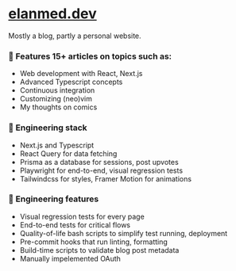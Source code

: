 # [elanmed.dev](https://elanmed.dev)

Mostly a blog, partly a personal website.

### 📰 Features 15+ articles on topics such as:

- Web development with React, Next.js
- Advanced Typescript concepts
- Continuous integration
- Customizing (neo)vim
- My thoughts on comics

### 🥞 Engineering stack

- Next.js and Typescript
- React Query for data fetching
- Prisma as a database for sessions, post upvotes
- Playwright for end-to-end, visual regression tests
- Tailwindcss for styles, Framer Motion for animations

### 🚀 Engineering features

- Visual regression tests for every page
- End-to-end tests for critical flows
- Quality-of-life bash scripts to simplify test running, deployment
- Pre-commit hooks that run linting, formatting
- Build-time scripts to validate blog post metadata
- Manually impelemented OAuth
  <!-- - Jest tests (TODO) -->
  <!-- - Playwright tests to ensure no broken links (TODO) -->
